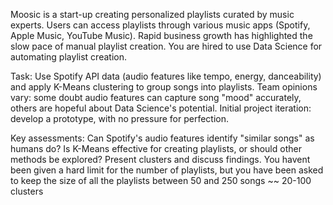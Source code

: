 Moosic is a start-up creating personalized playlists curated by music experts.
Users can access playlists through various music apps (Spotify, Apple Music, YouTube Music).
Rapid business growth has highlighted the slow pace of manual playlist creation.
You are hired to use Data Science for automating playlist creation.

Task: Use Spotify API data (audio features like tempo, energy, danceability) and apply K-Means clustering to group songs into playlists.
Team opinions vary: some doubt audio features can capture song "mood" accurately, others are hopeful about Data Science's potential.
Initial project iteration: develop a prototype, with no pressure for perfection.

Key assessments:
Can Spotify's audio features identify "similar songs" as humans do?
Is K-Means effective for creating playlists, or should other methods be explored?
Present clusters and discuss findings.
You havent been given a hard limit for the number of playlists, but you have been asked to keep the size of all the playlists between 50 and 250 songs ~~ 20-100 clusters
